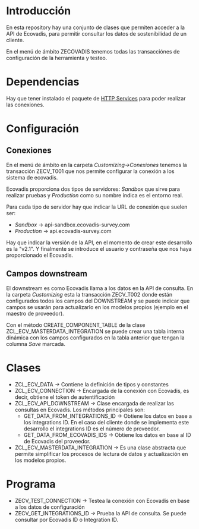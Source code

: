 # Introducción

En esta repository hay una conjunto de clases que permiten acceder a la API de Ecovadis, para permitir consultar los datos de sostenibilidad de un cliente.

En el menú de ámbito ZECOVADIS tenemos todas las transacciónes de configuración de la herramienta y testeo.

# Dependencias

Hay que tener instalado el paquete de [HTTP Services](https://github.com/irodrigob/ABAP_http_services) para poder realizar las conexiones.

# Configuración

## Conexiones

En el menú de ámbito en la carpeta *Customizing->Conexiones* tenemos la transacción ZECV_T001 que nos permite configurar la conexión a los sistema de ecovadis.

Ecovadis proporciona dos tipos de servidores: *Sandbox* que sirve para realizar pruebas y *Production* como su nombre indica es el entorno real.

Para cada tipo de servidor hay que indicar la URL de conexión que suelen ser:

 * *Sandbox* -> api-sandbox.ecovadis-survey.com
 * *Production* -> api.ecovadis-survey.com
 
Hay que indicar la versión de la API, en el momento de crear este desarrollo es la "v2.1". Y finalmente se introduce el usuario y contraseña que nos haya proporcionado el Ecovadis.

## Campos downstream

El downstream es como Ecovadis llama a los datos en la API de consulta. En la carpeta *Customizing* esta la transacción ZECV_T002 donde están configurados todos los campos del DOWNSTREAM y se puede indicar que campos se usarán para actualizarlo en los modelos propios (ejemplo en el maestro de proveedor). 

Con el método CREATE_COMPONENT_TABLE de la clase ZCL_ECV_MASTERDATA_INTEGRATION se puede crear una tabla interna dinámica con los campos configurados en la tabla anterior que tengan la columna *Save* marcada.

# Clases

 * ZCL_ECV_DATA -> Contiene la definición de tipos y constantes
 * ZCL_ECV_CONNECTION -> Encargada de la conexión con Ecovadis, es decir, obtiene el token de autentificación
 * ZCL_ECV_API_DOWNSTREAM -> Clase encargada de realizar las consultas en Ecovadis. Los métodos principales son:
   * GET_DATA_FROM_INTEGRATIONS_ID -> Obtiene los datos en base a los integrations ID. En el caso del cliente donde se implementa este desarrollo el integrations ID es el número de proveedor.
   * GET_DATA_FROM_ECOVADIS_IDS -> Obtiene los datos en base al ID de Ecovadis del proveedor.
 * ZCL_ECV_MASTERDATA_INTEGRATION ->  Es una clase abstracta que permite simplificar los procesos de lectura de datos y actualización en los modelos propios.

# Programa 

 * ZECV_TEST_CONNECTION -> Testea la conexión con Ecovadis en base a los datos de configuración
 * ZECV_GET_INTEGRATIONS_ID -> Prueba la API de consulta. Se puede consultar por Ecovadis ID o Integration ID.

